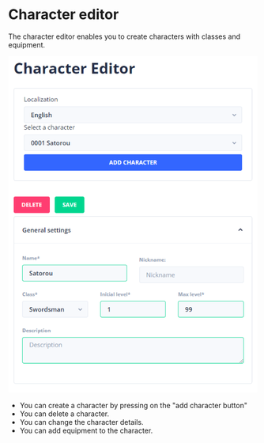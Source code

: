# Character editor

The character editor enables you to create characters with classes and equipment.

![Character details](../../../../../.gitbook/assets/storytime-character-editor-overview.png)

* You can create a character by pressing on the "add character button"&#x20;
* You can delete a character.
* You can change the character details.
* You can add equipment to the character.
